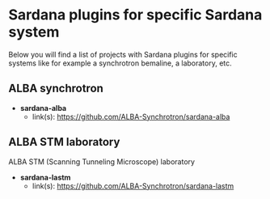 # Sardana plugins for specific Sardana system

Below you will find a list of projects with Sardana plugins for specific 
systems like for example a synchrotron bemaline, a laboratory, etc.

## ALBA synchrotron

* **sardana-alba**
    * link(s): https://github.com/ALBA-Synchrotron/sardana-alba

## ALBA STM laboratory

ALBA STM (Scanning Tunneling Microscope) laboratory

* **sardana-lastm**
    * link(s): https://github.com/ALBA-Synchrotron/sardana-lastm

